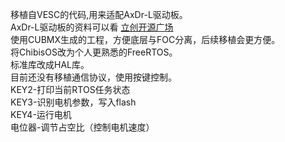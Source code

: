 移植自VESC的代码,用来适配AxDr-L驱动板。\
AxDr-L驱动板的资料可以看 [立创开源广场](https://oshwhub.com/lylssy/foc_driver)\
使用CUBMX生成的工程，方便底层与FOC分离，后续移植会更方便。\
将ChibisOS改为个人更熟悉的FreeRTOS。\
标准库改成HAL库。\
目前还没有移植通信协议，使用按键控制。\
KEY2-打印当前RTOS任务状态\
KEY3-识别电机参数，写入flash\
KEY4-运行电机\
电位器-调节占空比（控制电机速度）

